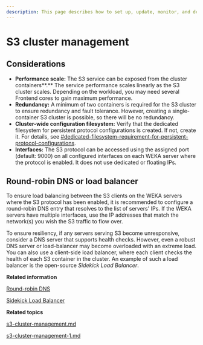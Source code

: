 ```yaml
---
description: This page describes how to set up, update, monitor, and delete an S3 cluster.
---
```


# S3 cluster management

## Considerations

* **Performance scale:** The S3 service can be exposed from the cluster containers**.** The service performance scales linearly as the S3 cluster scales. Depending on the workload, you may need several Frontend cores to gain maximum performance.
* **Redundancy:** A minimum of two containers is required for the S3 cluster to ensure redundancy and fault tolerance. However, creating a single-container S3 cluster is possible, so there will be no redundancy.
* **Cluster-wide configuration filesystem:** Verify that the dedicated filesystem for persistent protocol configurations is created. If not, create it. For details, see [#dedicated-filesystem-requirement-for-persistent-protocol-configurations](../../additional-protocols-overview.md#dedicated-filesystem-requirement-for-persistent-protocol-configurations "mention").
* **Interfaces:** The S3 protocol can be accessed using the assigned port (default: 9000) on all configured interfaces on each WEKA server where the protocol is enabled. It does not use dedicated or floating IPs.  &#x20;

## Round-robin DNS or load balancer

To ensure load balancing between the S3 clients on the WEKA servers where the S3 protocol has been enabled, it is recommended to configure a round-robin DNS entry that resolves to the list of servers' IPs.   If the WEKA servers have multiple interfaces, use the IP addresses that match the network(s) you wish the S3 traffic to flow over.

To ensure resiliency, if any servers serving S3 become unresponsive, consider a DNS server that supports health checks. However, even a robust DNS server or load-balancer may become overloaded with an extreme load. You can also use a client-side load balancer, where each client checks the health of each S3 container in the cluster. An example of such a load balancer is the open-source _Sidekick Load Balancer_.

**Related information**

[Round-robin DNS](https://en.wikipedia.org/wiki/Round-robin\_DNS)&#x20;

[Sidekick Load Balancer](https://github.com/minio/sidekick)



**Related topics**

[s3-cluster-management.md](s3-cluster-management.md "mention")

[s3-cluster-management-1.md](s3-cluster-management-1.md "mention")
